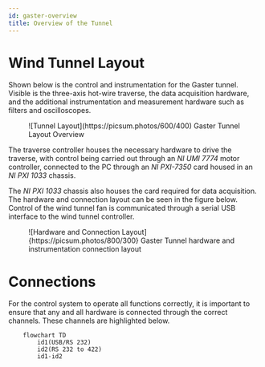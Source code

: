 ```yaml
---
id: gaster-overview
title: Overview of the Tunnel
---
```


# Wind Tunnel Layout

Shown below is the control and instrumentation for the Gaster tunnel. Visible is the three-axis hot-wire traverse, the data acquisition hardware, and the additional instrumentation and measurement hardware such as filters and oscilloscopes.

<figure>
![Tunnel Layout](https://picsum.photos/600/400)
<figurecaption>Gaster Tunnel Layout Overview</figurecaption>
</figure>

The traverse controller houses the necessary hardware to drive the traverse, with control being carried out through an *NI UMI 7774* motor controller, connected to the PC through an *NI PXI-7350* card housed in an *NI PXI 1033* chassis.

The *NI PXI 1033* chassis also houses the card required for data acquisition. The hardware and connection layout can be seen in the figure below. Control of the wind tunnel fan is communicated through a serial USB interface to the wind tunnel controller.

<figure>
![Hardware and Connection Layout]{https://picsum.photos/800/300}
<figurecaption>Gaster Tunnel hardware and instrumentation connection layout</figurecaption>
</figure>

# Connections
For the control system to operate all functions correctly, it is important to ensure that any and all hardware is connected through the correct channels. These channels are highlighted below.

```mermaid
    flowchart TD
        id1(USB/RS 232)
        id2(RS 232 to 422)
        id1-id2
```